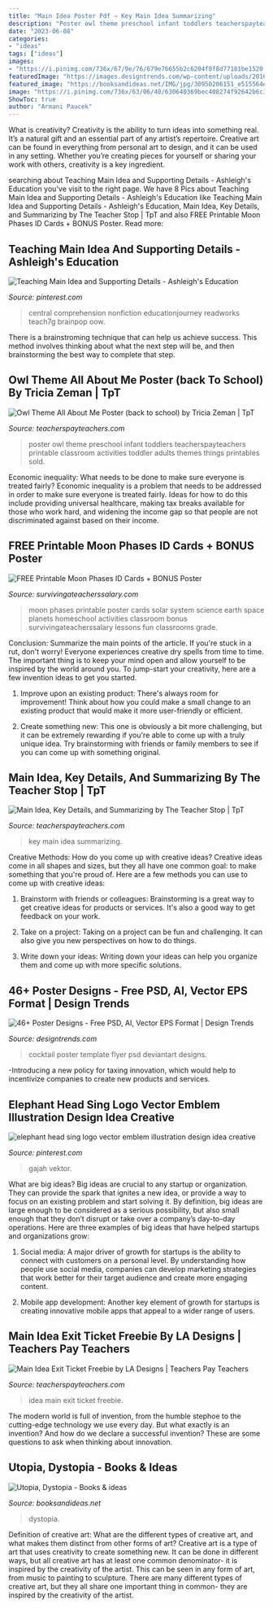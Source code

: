 ```yaml
---
title: "Main Idea Poster Pdf ~ Key Main Idea Summarizing"
description: "Poster owl theme preschool infant toddlers teacherspayteachers printable classroom activities toddler adults themes things printables sold"
date: "2023-06-08"
categories:
- "ideas"
tags: ["ideas"]
images:
- "https://i.pinimg.com/736x/67/9e/76/679e76655b2c6204f0f8d77181be1520.jpg"
featuredImage: "https://images.designtrends.com/wp-content/uploads/2016/10/22160128/Cocktail-Party-Poster-Design.jpg"
featured_image: "https://booksandideas.net/IMG/jpg/30950206151_e515564e9a_c.jpg"
image: "https://i.pinimg.com/736x/63/06/40/630640369bec408274f92642b6c3ca72.jpg"
ShowToc: true
author: "Armani Paucek"
---
```



What is creativity?
Creativity is the ability to turn ideas into something real. It’s a natural gift and an essential part of any artist’s repertoire. Creative art can be found in everything from personal art to design, and it can be used in any setting. Whether you’re creating pieces for yourself or sharing your work with others, creativity is a key ingredient.

	

		
searching about Teaching Main Idea and Supporting Details - Ashleigh&#039;s Education you've visit to the right page. We have 8 Pics about Teaching Main Idea and Supporting Details - Ashleigh&#039;s Education like Teaching Main Idea and Supporting Details - Ashleigh&#039;s Education, Main Idea, Key Details, and Summarizing by The Teacher Stop | TpT and also FREE Printable Moon Phases ID Cards + BONUS Poster. Read more:
		
    
## Teaching Main Idea And Supporting Details - Ashleigh&#039;s Education

<img loading=lazy src="https://i.pinimg.com/736x/63/06/40/630640369bec408274f92642b6c3ca72.jpg" onerror="this.onerror=null;this.src='https://tse1.mm.bing.net/th?id=OIP.HUq_2sJ4ks9Q1lYVYcWFJQHaJ6&amp;pid=15.1';" alt="Teaching Main Idea and Supporting Details - Ashleigh&#039;s Education">

_Source: pinterest.com_

>central comprehension nonfiction educationjourney readworks teach7g brainpop oow. 

	

There is a brainstroming technique that can help us achieve success. This method involves thinking about what the next step will be, and then brainstorming the best way to complete that step.

    
## Owl Theme All About Me Poster (back To School) By Tricia Zeman | TpT

<img loading=lazy src="https://ecdn.teacherspayteachers.com/thumbitem/Owl-Theme-All-About-Me-Poster-back-to-school-043991600-1376076010-1500875409/original-818655-1.jpg" onerror="this.onerror=null;this.src='https://tse1.mm.bing.net/th?id=OIP.WcXhtHL_x0Wkczncaj_9kwAAAA&amp;pid=15.1';" alt="Owl Theme All About Me Poster (back to school) by Tricia Zeman | TpT">

_Source: teacherspayteachers.com_

>poster owl theme preschool infant toddlers teacherspayteachers printable classroom activities toddler adults themes things printables sold. 

	

Economic inequality: What needs to be done to make sure everyone is treated fairly?
Economic inequality is a problem that needs to be addressed in order to make sure everyone is treated fairly. Ideas for how to do this include providing universal healthcare, making tax breaks available for those who work hard, and widening the income gap so that people are not discriminated against based on their income.

    
## FREE Printable Moon Phases ID Cards + BONUS Poster

<img loading=lazy src="http://www.survivingateacherssalary.com/wp-content/uploads/2016/05/Free-Printable-Moon-Phases-Cards-and-Poster.jpg" onerror="this.onerror=null;this.src='https://tse4.mm.bing.net/th?id=OIP.3OpNkQ7SGgb61t17olzqSAHaPT&amp;pid=15.1';" alt="FREE Printable Moon Phases ID Cards + BONUS Poster">

_Source: survivingateacherssalary.com_

>moon phases printable poster cards solar system science earth space planets homeschool activities classroom bonus survivingateacherssalary lessons fun classrooms grade. 

	

Conclusion: Summarize the main points of the article.
If you're stuck in a rut, don't worry! Everyone experiences creative dry spells from time to time. The important thing is to keep your mind open and allow yourself to be inspired by the world around you. To jump-start your creativity, here are a few invention ideas to get you started.
1. Improve upon an existing product: There's always room for improvement! Think about how you could make a small change to an existing product that would make it more user-friendly or efficient.

2. Create something new: This one is obviously a bit more challenging, but it can be extremely rewarding if you're able to come up with a truly unique idea. Try brainstorming with friends or family members to see if you can come up with something original.


    
## Main Idea, Key Details, And Summarizing By The Teacher Stop | TpT

<img loading=lazy src="https://ecdn.teacherspayteachers.com/thumbitem/Main-Idea-Key-Details-and-Summarizing-1042229-1553351330/original-1042229-2.jpg" onerror="this.onerror=null;this.src='https://tse3.mm.bing.net/th?id=OIP.3kzcEzBvHA4kmcgtK3CuMgAAAA&amp;pid=15.1';" alt="Main Idea, Key Details, and Summarizing by The Teacher Stop | TpT">

_Source: teacherspayteachers.com_

>key main idea summarizing. 

	

Creative Methods: How do you come up with creative ideas?
Creative ideas come in all shapes and sizes, but they all have one common goal: to make something that you're proud of. Here are a few methods you can use to come up with creative ideas:
1. Brainstorm with friends or colleagues: Brainstorming is a great way to get creative ideas for products or services. It's also a good way to get feedback on your work.

2. Take on a project: Taking on a project can be fun and challenging. It can also give you new perspectives on how to do things.

3. Write down your ideas: Writing down your ideas can help you organize them and come up with more specific solutions.

    
## 46+ Poster Designs - Free PSD, AI, Vector EPS Format | Design Trends

<img loading=lazy src="https://images.designtrends.com/wp-content/uploads/2016/10/22160128/Cocktail-Party-Poster-Design.jpg" onerror="this.onerror=null;this.src='https://tse1.mm.bing.net/th?id=OIP.o1j8TWrxkgDmX1CfRD9MNQHaJ-&amp;pid=15.1';" alt="46+ Poster Designs - Free PSD, AI, Vector EPS Format | Design Trends">

_Source: designtrends.com_

>cocktail poster template flyer psd deviantart designs. 

	

-Introducing a new policy for taxing innovation, which would help to incentivize companies to create new products and services.

    
## Elephant Head Sing Logo Vector Emblem Illustration Design Idea Creative

<img loading=lazy src="https://i.pinimg.com/736x/67/9e/76/679e76655b2c6204f0f8d77181be1520.jpg" onerror="this.onerror=null;this.src='https://tse4.mm.bing.net/th?id=OIP.Zp_XW0R1EzN0bWWLPApOGQHaF0&amp;pid=15.1';" alt="elephant head sing logo vector emblem illustration design idea creative">

_Source: pinterest.com_

>gajah vektor. 

	

What are big ideas?
Big ideas are crucial to any startup or organization. They can provide the spark that ignites a new idea, or provide a way to focus on an existing problem and start solving it. By definition, big ideas are large enough to be considered as a serious possibility, but also small enough that they don’t disrupt or take over a company’s day-to-day operations. Here are three examples of big ideas that have helped startups and organizations grow:
1. Social media: A major driver of growth for startups is the ability to connect with customers on a personal level. By understanding how people use social media, companies can develop marketing strategies that work better for their target audience and create more engaging content.

2. Mobile app development: Another key element of growth for startups is creating innovative mobile apps that appeal to a wider range of users.

    
## Main Idea Exit Ticket Freebie By LA Designs | Teachers Pay Teachers

<img loading=lazy src="https://ecdn.teacherspayteachers.com/thumbitem/Main-Idea-Exit-Ticket-Freebie-3756404-1523442153/original-3756404-1.jpg" onerror="this.onerror=null;this.src='https://tse4.mm.bing.net/th?id=OIP.cy97GE4SWkMKZV0Gdh8uZAAAAA&amp;pid=15.1';" alt="Main Idea Exit Ticket Freebie by LA Designs | Teachers Pay Teachers">

_Source: teacherspayteachers.com_

>idea main exit ticket freebie. 

	

The modern world is full of invention, from the humble stephoe to the cutting-edge technology we use every day. But what exactly is an invention? And how do we declare a successful invention? These are some questions to ask when thinking about innovation.

    
## Utopia, Dystopia - Books &amp; Ideas

<img loading=lazy src="https://booksandideas.net/IMG/jpg/30950206151_e515564e9a_c.jpg" onerror="this.onerror=null;this.src='https://tse1.mm.bing.net/th?id=OIP.BN9nXtmaT8tKkZ2MNq_nhAHaKY&amp;pid=15.1';" alt="Utopia, Dystopia - Books &amp; ideas">

_Source: booksandideas.net_

>dystopia. 

	

Definition of creative art: What are the different types of creative art, and what makes them distinct from other forms of art?
Creative art is a type of art that uses creativity to create something new. It can be done in different ways, but all creative art has at least one common denominator- it is inspired by the creativity of the artist. This can be seen in any form of art, from music to painting to sculpture. There are many different types of creative art, but they all share one important thing in common- they are inspired by the creativity of the artist.

